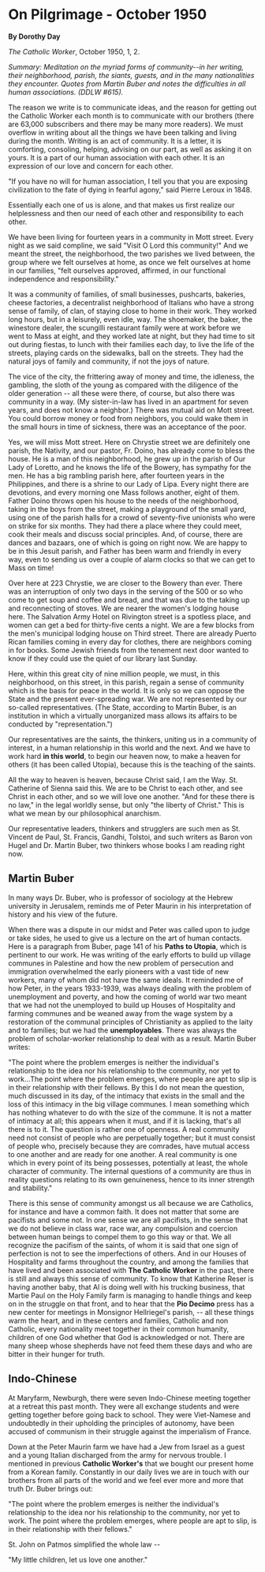 On Pilgrimage - October 1950
============================

**By Dorothy Day**

*The Catholic Worker*, October 1950, 1, 2.

*Summary: Meditation on the myriad forms of community--in her writing,
their neighborhood, parish, the siants, guests, and in the many
nationalities they encounter. Quotes from Martin Buber and notes the
difficulties in all human associations. (DDLW \#615).*

The reason we write is to communicate ideas, and the reason for getting
out the Catholic Worker each month is to communicate with our brothers
(there are 63,000 subscribers and there may be many more readers). We
must overflow in writing about all the things we have been talking and
living during the month. Writing is an act of community. It is a letter,
it is comforting, consoling, helping, advising on our part, as well as
asking it on yours. It is a part of our human association with each
other. It is an expression of our love and concern for each other.

"If you have no will for human association, I tell you that you are
exposing civilization to the fate of dying in fearful agony," said
Pierre Leroux in 1848.

Essentially each one of us is alone, and that makes us first realize our
helplessness and then our need of each other and responsibility to each
other.

We have been living for fourteen years in a community in Mott street.
Every night as we said compline, we said "Visit O Lord this community!"
And we meant the street, the neighborhood, the two parishes we lived
between, the group where we felt ourselves at home, as once we felt
ourselves at home in our families, "felt ourselves approved, affirmed,
in our functional independence and responsibility."

It was a community of families, of small businesses, pushcarts,
bakeries, cheese factories, a decentralist neighborhood of Italians who
have a strong sense of family, of clan, of staying close to home in
their work. They worked long hours, but in a leisurely, even idle, way.
The shoemaker, the baker, the winestore dealer, the scungilli restaurant
family were at work before we went to Mass at eight, and they worked
late at night, but they had time to sit out during fiestas, to lunch
with their families each day, to live the life of the streets, playing
cards on the sidewalks, ball on the streets. They had the natural joys
of family and community, if not the joys of nature.

The vice of the city, the frittering away of money and time, the
idleness, the gambling, the sloth of the young as compared with the
diligence of the older generation -- all these were there, of course,
but also there was community in a way. (My sister-in-law has lived in an
apartment for seven years, and does not know a neighbor.) There was
mutual aid on Mott street. You could borrow money or food from
neighbors, you could wake them in the small hours in time of sickness,
there was an acceptance of the poor.

Yes, we will miss Mott street. Here on Chrystie street we are definitely
one parish, the Nativity, and our pastor, Fr. Doino, has already come to
bless the house. He is a man of this neighborhood, he grew up in the
parish of Our Lady of Loretto, and he knows the life of the Bowery, has
sympathy for the men. He has a big rambling parish here, after fourteen
years in the Philippines, and there is a shrine to our Lady of Lipa.
Every night there are devotions, and every morning one Mass follows
another, eight of them. Father Doino throws open his house to the needs
of the neighborhood, taking in the boys from the street, making a
playground of the small yard, using one of the parish halls for a crowd
of seventy-five unionists who were on strike for six months. They had
there a place where they could meet, cook their meals and discuss social
principles. And, of course, there are dances and bazaars, one of which
is going on right now. We are happy to be in this Jesuit parish, and
Father has been warm and friendly in every way, even to sending us over
a couple of alarm clocks so that we can get to Mass on time!

Over here at 223 Chrystie, we are closer to the Bowery than ever. There
was an interruption of only two days in the serving of the 500 or so who
come to get soup and coffee and bread, and that was due to the taking up
and reconnecting of stoves. We are nearer the women's lodging house
here. The Salvation Army Hotel on Rivington street is a spotless place,
and women can get a bed for thirty-five cents a night. We are a few
blocks from the men's municipal lodging house on Third street. There are
already Puerto Rican families coming in every day for clothes, there are
neighbors coming in for books. Some Jewish friends from the tenement
next door wanted to know if they could use the quiet of our library last
Sunday.

Here, within this great city of nine million people, we must, in this
neighborhood, on this street, in this parish, regain a sense of
community which is the basis for peace in the world. It is only so we
can oppose the State and the present ever-spreading war. We are not
represented by our so-called representatives. (The State, according to
Martin Buber, is an institution in which a virtually unorganized mass
allows its affairs to be conducted by "representation.")

Our representatives are the saints, the thinkers, uniting us in a
community of interest, in a human relationship in this world and the
next. And we have to work hard **in this world**, to begin our heaven
now, to make a heaven for others (it has been called Utopia), because
this is the teaching of the saints.

All the way to heaven is heaven, because Christ said, I am the Way. St.
Catherine of Sienna said this. We are to be Christ to each other, and
see Christ in each other, and so we will love one another. "And for
these there is no law," in the legal worldly sense, but only "the
liberty of Christ." This is what we mean by our philosophical anarchism.

Our representative leaders, thinkers and strugglers are such men as St.
Vincent de Paul, St. Francis, Gandhi, Tolstoi, and such writers as Baron
von Hugel and Dr. Martin Buber, two thinkers whose books I am reading
right now.

Martin Buber
------------

In many ways Dr. Buber, who is professor of sociology at the Hebrew
university in Jerusalem, reminds me of Peter Maurin in his
interpretation of history and his view of the future.

When there was a dispute in our midst and Peter was called upon to judge
or take sides, he used to give us a lecture on the art of human
contacts. Here is a paragraph from Buber, page 141 of his **Paths to
Utopia**, which is pertinent to our work. He was writing of the early
efforts to build up village communes in Palestine and how the new
problem of persecution and immigration overwhelmed the early pioneers
with a vast tide of new workers, many of whom did not have the same
ideals. It reminded me of how Peter, in the years 1933-1939, was always
dealing with the problem of unemployment and poverty, and how the coming
of world war two meant that we had not the unemployed to build up Houses
of Hospitality and farming communes and be weaned away from the wage
system by a restoration of the communal principles of Christianity as
applied to the laity and to families; but we had the **unemployables**.
There was always the problem of scholar-worker relationship to deal with
as a result. Martin Buber writes:

"The point where the problem emerges is neither the individual's
relationship to the idea nor his relationship to the community, nor yet
to work…The point where the problem emerges, where people are apt to
slip is in their relationship with their fellows. By this I do not mean
the question, much discussed in its day, of the intimacy that exists in
the small and the loss of this intimacy in the big village communes. I
mean something which has nothing whatever to do with the size of the
commune. It is not a matter of intimacy at all; this appears when it
must, and if it is lacking, that's all there is to it. The question is
rather one of openness. A real community need not consist of people who
are perpetually together; but it must consist of people who, precisely
because they are comrades, have mutual access to one another and are
ready for one another. A real community is one which in every point of
its being possesses, potentially at least, the whole character of
community. The internal questions of a community are thus in reality
questions relating to its own genuineness, hence to its inner strength
and stability."

There is this sense of community amongst us all because we are
Catholics, for instance and have a common faith. It does not matter that
some are pacifists and some not. In one sense we are all pacifists, in
the sense that we do not believe in class war, race war, any compulsion
and coercion between human beings to compel them to go this way or that.
We all recognize the pacifism of the saints, of whom it is said that one
sign of perfection is not to see the imperfections of others. And in our
Houses of Hospitality and farms throughout the country, and among the
families that have lived and been associated with **The Catholic
Worker** in the past, there is still and always this sense of community.
To know that Katherine Reser is having another baby, that Al is doing
well with his trucking business, that Martie Paul on the Holy Family
farm is managing to handle things and keep on in the struggle on that
front, and to hear that the **Pio Decimo** press has a new center for
meetings in Monsignor Hellriegel's parish, -- all these things warm the
heart, and in these centers and families, Catholic and non Catholic,
every nationality meet together in their common humanity, children of
one God whether that God is acknowledged or not. There are many sheep
whose shepherds have not feed them these days and who are bitter in
their hunger for truth.

Indo-Chinese
------------

At Maryfarm, Newburgh, there were seven Indo-Chinese meeting together at
a retreat this past month. They were all exchange students and were
getting together before going back to school. They were Viet-Namese and
undoubtedly in their upholding the principles of autonomy, have been
accused of communism in their struggle against the imperialism of
France.

Down at the Peter Maurin farm we have had a Jew from Israel as a guest
and a young Italian discharged from the army for nervous trouble. I
mentioned in previous **Catholic Worker's** that we bought our present
home from a Korean family. Constantly in our daily lives we are in touch
with our brothers from all parts of the world and we feel ever more and
more that truth Dr. Buber brings out:

"The point where the problem emerges is neither the individual's
relationship to the idea nor his relationship to the community, nor yet
to work. The point where the problem emerges, where people are apt to
slip, is in their relationship with their fellows."

St. John on Patmos simplified the whole law --

"My little children, let us love one another."
